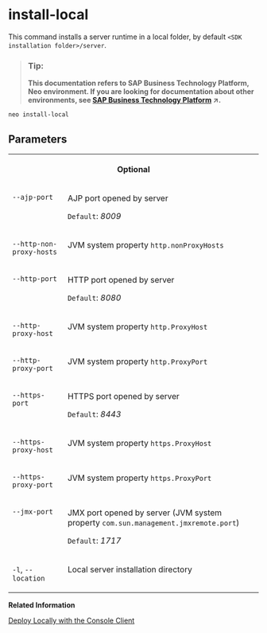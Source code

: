 <!-- loio85279476e13c4f178087952d8fc0980d -->

# install-local

This command installs a server runtime in a local folder, by default `<SDK installation folder>/server`.



> ### Tip:  
> **This documentation refers to SAP Business Technology Platform, Neo environment. If you are looking for documentation about other environments, see [SAP Business Technology Platform](https://help.sap.com/viewer/65de2977205c403bbc107264b8eccf4b/Cloud/en-US/6a2c1ab5a31b4ed9a2ce17a5329e1dd8.html "SAP Business Technology Platform (SAP BTP) is an integrated offering comprised of four technology portfolios: database and data management, application development and integration, analytics, and intelligent technologies. The platform offers users the ability to turn data into business value, compose end-to-end business processes, and build and extend SAP applications quickly.") :arrow_upper_right:.**



```
neo install-local
```



## Parameters


<table>
<tr>
<th valign="top" colspan="2">

Optional



</th>
</tr>
<tr>
<td valign="top">

`--ajp-port`



</td>
<td valign="top">

AJP port opened by server

`Default`: *8009*



</td>
</tr>
<tr>
<td valign="top">

`--http-non-proxy-hosts`



</td>
<td valign="top">

JVM system property `http.nonProxyHosts`



</td>
</tr>
<tr>
<td valign="top">

`--http-port`



</td>
<td valign="top">

HTTP port opened by server

`Default`: *8080*



</td>
</tr>
<tr>
<td valign="top">

`--http-proxy-host`



</td>
<td valign="top">

JVM system property `http.ProxyHost`



</td>
</tr>
<tr>
<td valign="top">

`--http-proxy-port`



</td>
<td valign="top">

JVM system property `http.ProxyPort`



</td>
</tr>
<tr>
<td valign="top">

`--https-port`



</td>
<td valign="top">

HTTPS port opened by server

`Default`: *8443*



</td>
</tr>
<tr>
<td valign="top">

`--https-proxy-host`



</td>
<td valign="top">

JVM system property `https.ProxyHost`



</td>
</tr>
<tr>
<td valign="top">

`--https-proxy-port`



</td>
<td valign="top">

JVM system property `https.ProxyPort`



</td>
</tr>
<tr>
<td valign="top">

`--jmx-port`



</td>
<td valign="top">

JMX port opened by server \(JVM system property `com.sun.management.jmxremote.port`\)

`Default`: *1717*



</td>
</tr>
<tr>
<td valign="top">

`-l`, `--location`



</td>
<td valign="top">

Local server installation directory



</td>
</tr>
</table>

**Related Information**  


[Deploy Locally with the Console Client](../30-development-neo/deploy-locally-with-the-console-client-937c833.md "The console client allows you to install a server runtime in a local folder and use it to deploy your application.")

